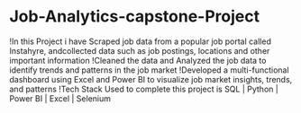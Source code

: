 # Job-Analytics-capstone-Project

!In this Project i have Scraped job data from a popular job portal called Instahyre, andcollected data such as job postings, locations and other important information
!Cleaned the data and Analyzed the job data to identify trends and patterns in the job market
!Developed a multi-functional dashboard using Excel and Power BI to visualize job market insights, trends, and patterns
!Tech Stack Used to complete this project is SQL | Python | Power BI | Excel | Selenium
